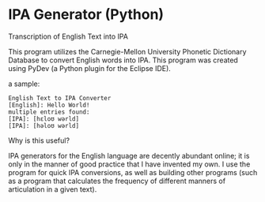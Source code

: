 # IPA Generator (Python) 
Transcription of English Text into IPA

This program utilizes the Carnegie-Mellon University Phonetic Dictionary Database to convert English words into IPA. 
This program was created using PyDev (a Python plugin for the Eclipse IDE). 

a sample: 

    English Text to IPA Converter
    [English]: Hello World!
    multiple entries found: 
    [IPA]: [hɛloʊ wərld]
    [IPA]: [həloʊ wərld]
	
Why is this useful? 

IPA generators for the English language are decently abundant online; it is only in the manner of good practice that I 
have invented my own. I use the program for quick IPA conversions, as well as building other programs (such as a program that
calculates the frequency of different manners of articulation in a given text). 